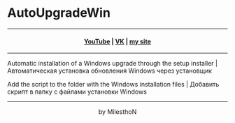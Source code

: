 # AutoUpgradeWin
***
<h4 align="center"> <a href="https://www.youtube.com/channel/UCy2JxQdX8dT2Tbj4ykUkqFw">YouTube</a> | <a href="https://VK.com/id180544766">VK</a> | <a href="https://milesthon.github.io">my site</a> </h4>

***
Automatic installation of a Windows upgrade through the setup installer | Автоматическая установка обновления Windows через установщик

Add the script to the folder with the Windows installation files | Добавить скрипт в папку с файлами установки Windows

<div align="center">
  
***
by MilesthoN
